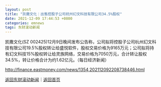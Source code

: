 ```yaml
---
layout: post
title: "凯撒文化：出售控股子公司杭州幻文科技有限公司34.5%股权"
date: 2021-12-09 17:44:53 +0800
categories: emnews
tags: 东财滚动新闻
---
```


凯撒文化(SZ 002425)12月9日晚间发布公告称，公司拟将控股子公司杭州幻文科技有限公司19.5%股权转让给盛悦软件，股权交易价格为9165万元；公司拟将持有幻文科技15%股权转让给灵族网络，交易价格为7050万元，合计转让股权34.5%，转让价格合计为约1.62亿元。（每日经济新闻）

<http://finance.eastmoney.com/news/1354,202112092208738446.html>

[返回东财滚动新闻](//finews.withounder.com/emnews/)｜[返回首页](//finews.withounder.com/)